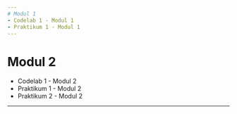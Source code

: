 ```yaml
---
# Modul 1
- Codelab 1 - Modul 1
- Praktikum 1 - Modul 1
---
```

# Modul 2
- Codelab 1 - Modul 2
- Praktikum 1 - Modul 2
- Praktikum 2 - Modul 2
---
